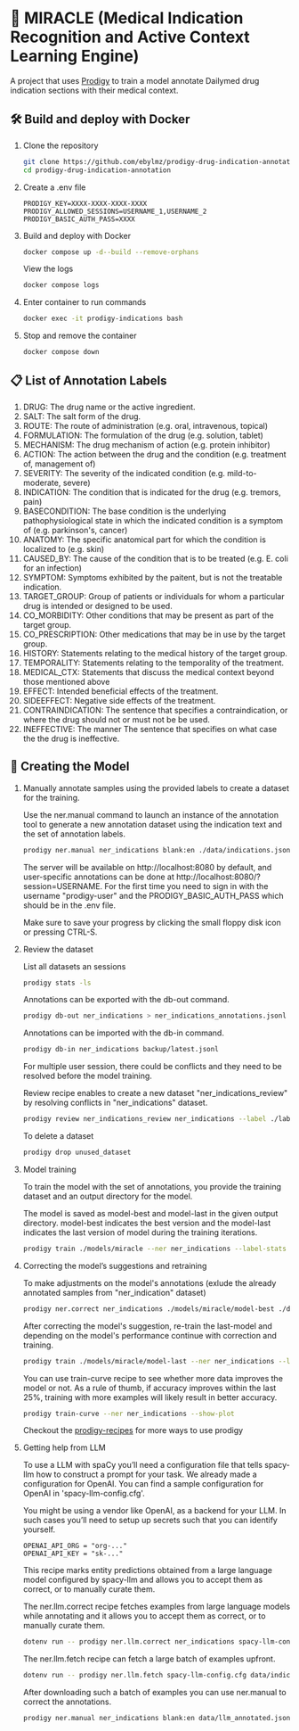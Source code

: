 # 🌟 MIRACLE (Medical Indication Recognition and Active Context Learning Engine)

A project that uses [Prodigy](http://prodi.gy) to train a model annotate Dailymed drug indication sections with their medical context.

## 🛠️ Build and deploy with Docker

1. Clone the repository
   
    ```bash
    git clone https://github.com/ebylmz/prodigy-drug-indication-annotation
    cd prodigy-drug-indication-annotation
    ```

2. Create a .env file

    ```
    PRODIGY_KEY=XXXX-XXXX-XXXX-XXXX
    PRODIGY_ALLOWED_SESSIONS=USERNAME_1,USERNAME_2
    PRODIGY_BASIC_AUTH_PASS=XXXX
    ```

3. Build and deploy with Docker

    ```bash
    docker compose up -d--build --remove-orphans
    ```
    
    View the logs
    
    ```bash
    docker compose logs
    ```

4. Enter container to run commands

    ```bash
    docker exec -it prodigy-indications bash
    ```

5. Stop and remove the container

    ```bash
    docker compose down
    ```

## 📋 List of Annotation Labels
1. DRUG: The drug name or the active ingredient. 
2. SALT: The salt form of the drug.
3. ROUTE: The route of administration (e.g. oral, intravenous, topical)
4. FORMULATION: The formulation of the drug (e.g. solution, tablet)
5. MECHANISM: The drug mechanism of action (e.g. protein inhibitor)
6. ACTION: The action between the drug and the condition (e.g. treatment of, management of)
7. SEVERITY: The severity of the indicated condition (e.g. mild-to-moderate, severe)
8. INDICATION: The condition that is indicated for the drug (e.g. tremors, pain)
9. BASECONDITION: The base condition is the underlying pathophysiological state in which the indicated condition is a symptom of (e.g. parkinson's, cancer)
10. ANATOMY: The specific anatomical part for which the condition is localized to (e.g. skin)
11. CAUSED_BY: The cause of the condition that is to be treated (e.g. E. coli for an infection)
12. SYMPTOM: Symptoms exhibited by the paitent, but is not the treatable indication.
13. TARGET_GROUP: Group of patients or individuals for whom a particular drug is intended or designed to be used.
14. CO_MORBIDITY: Other conditions that may be present as part of the target group.
15. CO_PRESCRIPTION: Other medications that may be in use by the target group.
16. HISTORY: Statements relating to the medical history of the target group.
17. TEMPORALITY: Statements relating to the temporality of the treatment.
18. MEDICAL_CTX: Statements that discuss the medical context beyond those mentioned above
19. EFFECT: Intended beneficial effects of the treatment.
20. SIDEEFFECT: Negative side effects of the treatment.
21. CONTRAINDICATION: The sentence that specifies a contraindication, or where the drug should not or must not be be used.
22. INEFFECTIVE: The manner The sentence that specifies on what case the the drug is ineffective.

## 🚀 Creating the Model

1. Manually annotate samples using the provided labels to create a dataset for the training.
    
    Use the ner.manual command to launch an instance of the annotation tool to generate a new annotation dataset using the indication text and the set of annotation labels.

    ```bash
    prodigy ner.manual ner_indications blank:en ./data/indications.jsonl --label ./labels.txt
    ```

    The server will be available on http://localhost:8080 by default, and user-specific annotations can be done at http://localhost:8080/?session=USERNAME. For the first time you need to sign in with the username "prodigy-user" and the PRODIGY_BASIC_AUTH_PASS which should be in the .env file.

    Make sure to save your progress by clicking the small floppy disk icon or pressing CTRL-S.

2. Review the dataset

    List all datasets an sessions

    ```bash
    prodigy stats -ls
    ```

    Annotations can be exported with the db-out command.

    ```bash
    prodigy db-out ner_indications > ner_indications_annotations.jsonl
    ```

    Annotations can be imported with the db-in command.

    ```bash
    prodigy db-in ner_indications backup/latest.jsonl
    ```

    For multiple user session, there could be conflicts and they need to be resolved before the model training. 
    
    Review recipe enables to create a new dataset "ner_indications_review" by resolving conflicts in "ner_indications" dataset.

    ```bash
    prodigy review ner_indications_review ner_indications --label ./labels.txt
    ```
    
    To delete a dataset

    ```bash
    prodigy drop unused_dataset
    ```

3. Model training

    To train the model with the set of annotations, you provide the training dataset and an output directory for the model. 
    
    The model is saved as model-best and model-last in the given output directory. model-best indicates the best version and the model-last indicates the last version of model during the training iterations. 

    ```bash
    prodigy train ./models/miracle --ner ner_indications --label-stats
    ```

4. Correcting the model’s suggestions and retraining

    To make adjustments on the model's annotations (exlude the already annotated samples from "ner_indication" dataset) 

    ```bash
    prodigy ner.correct ner_indications ./models/miracle/model-best ./data/indications.jsonl --label ./labels.txt --exclude ner_indications
    ```

    After correcting the model's suggestion, re-train the last-model and depending on the model's performance continue with correction and training.

    ```bash
    prodigy train ./models/miracle/model-last --ner ner_indications --label-stats
    ```

    You can use train-curve recipe to see whether more data improves the model or not. As a rule of thumb, if accuracy improves within the last 25%, training with more examples will likely result in better accuracy.

    ```bash
    prodigy train-curve --ner ner_indications --show-plot
    ```

    Checkout the [prodigy-recipes](https://github.com/explosion/prodigy-recipes) for more ways to use prodigy

5. Getting help from LLM

    To use a LLM with spaCy you’ll need a configuration file that tells spacy-llm how to construct a prompt for your task. We already made a configuration for OpenAI. You can find a sample configuration for OpenAI in 'spacy-llm-config.cfg'.

    You might be using a vendor like OpenAI, as a backend for your LLM. In such cases you’ll need to setup up secrets such that you can identify yourself.

    ```
    OPENAI_API_ORG = "org-..."
    OPENAI_API_KEY = "sk-..."
    ```

    This recipe marks entity predictions obtained from a large language model configured by spacy-llm and allows you to accept them as correct, or to manually curate them. 

    The ner.llm.correct recipe fetches examples from large language models while annotating and it allows you to accept them as correct, or to manually curate them.  
    
    ```bash
    dotenv run -- prodigy ner.llm.correct ner_indications spacy-llm-config.cfg data/indications.jsonl
    ```

    The ner.llm.fetch recipe can fetch a large batch of examples upfront.

    ```bash
    dotenv run -- prodigy ner.llm.fetch spacy-llm-config.cfg data/indications.jsonl data/llm_annotated.jsonl
    ```

    After downloading such a batch of examples you can use ner.manual to correct the annotations.

    ```bash
    prodigy ner.manual ner_indications blank:en data/llm_annotated.jsonl --label labels.txt
    ```
